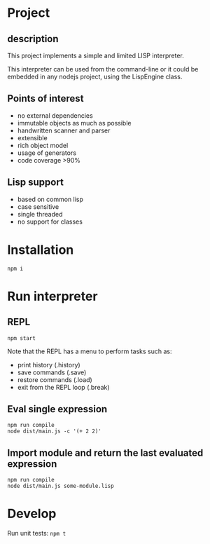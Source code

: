 # Project

## description

This project implements a simple and limited LISP interpreter. 

This interpreter can be used from the command-line or it could be embedded in any nodejs project, using the LispEngine class.

## Points of interest

- no external dependencies
- immutable objects as much as possible
- handwritten scanner and parser
- extensible
- rich object model
- usage of generators
- code coverage >90%

## Lisp support

- based on common lisp
- case sensitive
- single threaded
- no support for classes

# Installation

`npm i`

# Run interpreter

## REPL

`npm start`

Note that the REPL has a menu to perform tasks such as:
- print history (.history)
- save commands (.save)
- restore commands (.load)
- exit from the REPL loop (.break)

## Eval single expression
```shell
npm run compile
node dist/main.js -c '(+ 2 2)'
```

## Import module and return the last evaluated expression

```shell
npm run compile
node dist/main.js some-module.lisp
```


# Develop

Run unit tests: `npm t`
